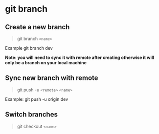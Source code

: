 # git branch

## Create a new branch
> git branch `<name>`

Example git branch dev

**Note: you will need to sync it with remote after creating otherwise it will only be a branch on your local machine**

## Sync new branch with remote
>git push -u `<remote>` `<name>`

Example: git push -u origin dev

## Switch branches
> git checkout `<name>` 
